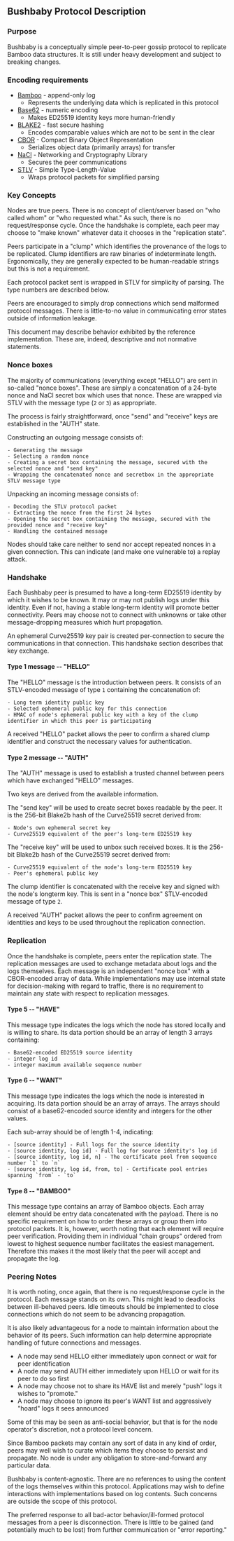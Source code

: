 ## Bushbaby Protocol Description

### Purpose

Bushbaby is a conceptually simple peer-to-peer gossip protocol to replicate Bamboo data structures.  It is still under heavy development and subject to breaking changes.

### Encoding requirements

- [Bamboo](https://github.com/AljoschaMeyer/bamboo) - append-only log
	- Represents the underlying data which is replicated in this protocol 
- [Base62](https://ieeexplore.ieee.org/document/6020065) - numeric encoding
	- Makes ED25519 identity keys more human-friendly
- [BLAKE2](https://www.blake2.net) - fast secure hashing
	- Encodes comparable values which are not to be sent in the clear
- [CBOR](https://www.rfc-editor.org/rfc/rfc8943) - Compact Binary Object Representation
	- Serializes object data (primarily arrays) for transfer
- [NaCl](https://nacl.cr.yp.to) - Networking and Cryptography Library
	- Secures the peer communications
- [STLV](https://github.com/AljoschaMeyer/stlv) - Simple Type-Length-Value
	- Wraps protocol packets for simplified parsing

### Key Concepts

Nodes are true peers. There is no concept of client/server based on "who called whom" or "who requested what."  As such, there is no request/response cycle.  Once the handshake is complete, each peer may choose to "make known" whatever data it chooses in the "replication state".

Peers participate in a "clump" which identifies the provenance of the logs to be replicated.  Clump identifiers are raw binaries of indeterminate length.  Ergonomically, they are generally expected to be human-readable strings but this is not a requirement.

Each protocol packet sent is wrapped in STLV for simplicity of parsing.  The type numbers are described below.

Peers are encouraged to simply drop connections which send malformed protocol messages.  There is little-to-no value in communicating error states outside of information leakage.

This document may describe behavior exhibited by the reference implementation.  These are, indeed, descriptive and not normative statements.

### Nonce boxes

The majority of communications (everything except "HELLO") are sent in so-called "nonce boxes".
These are simply a concatenation of a 24-byte nonce and NaCl secret box which uses that nonce. These are wrapped via STLV with the message type (`2` or `3`) as appropriate.

The process is fairly straightforward, once "send" and "receive" keys are established in the "AUTH" state.

Constructing an outgoing message consists of:
 
	- Generating the message
	- Selecting a random nonce
	- Creating a secret box containing the message, secured with the selected nonce and "send key"
	- Wrapping the concatenated nonce and secretbox in the appropriate STLV message type

Unpacking an incoming message consists of:

	- Decoding the STLV protocol packet
	- Extracting the nonce from the first 24 bytes
	- Opening the secret box containing the message, secured with the provided nonce and "receive key"
	- Handling the contained message

Nodes should take care neither to send nor accept repeated nonces in a given connection.  This can indicate (and make one vulnerable to) a replay attack.

### Handshake

Each Bushbaby peer is presumed to have a long-term ED25519 identity by which it wishes to be known.  It may or may not publish logs under this identity.  Even if not, having a stable long-term identity will promote better connectivity.  Peers may choose not to connect with unknowns or take other message-dropping measures which hurt propagation.

An ephemeral Curve25519 key pair is created per-connection to secure the communications in that connection.  This handshake section describes that key exchange.

#### Type 1 message -- "HELLO"

The "HELLO" message is the introduction between peers. It consists of an STLV-encoded message of type `1` containing the concatenation of:

	- Long term identity public key
	- Selected ephemeral public key for this connection
	- HMAC of node's ephemeral public key with a key of the clump identifier in which this peer is participating

A received "HELLO" packet allows the peer to confirm a shared clump identifier and construct the necessary values for authentication.

#### Type 2 message -- "AUTH"

The "AUTH" message is used to establish a trusted channel between peers which have exchanged "HELLO" messages.

Two keys are derived from the available information.

The "send key" will be used to create secret boxes readable by the peer. It is the 256-bit Blake2b hash of the Curve25519 secret derived from:

	- Node's own ephemeral secret key
	- Curve25519 equivalent of the peer's long-term ED25519 key

 The "receive key" will be used to unbox such received boxes. It is the 256-bit Blake2b hash of the Curve25519 secret derived from:

	- Curve25519 equivalent of the node's long-term ED25519 key
	- Peer's ephemeral public key

The clump identifier is concatenated with the receive key and signed with the node's longterm key.  This is sent in a "nonce box" STLV-encoded message of type `2`.

A received "AUTH" packet allows the peer to confirm agreement on identities and keys to be used throughout the replication connection.

### Replication 

Once the handshake is complete, peers enter the replication state. The replication messages are used to exchange metadata about logs and the logs themselves.  Each message is an independent "nonce box" with a CBOR-encoded array of data.  While implementations may use internal state for decision-making with regard to traffic, there is no requirement to maintain any state with respect to replication messages.

#### Type 5 -- "HAVE"

This message type indicates the logs which the node has stored locally and is willing to share.  Its data portion should be an array of length 3 arrays containing:

	- Base62-encoded ED25519 source identity
	- integer log id
	- integer maximum available sequence number

#### Type 6 -- "WANT"

This message type indicates the logs which the node is interested in acquiring.  Its data portion should be an array of arrays.  The arrays should consist of a base62-encoded source identity and integers for the other values.

Each sub-array should be of length 1-4, indicating:

	- [source identity] - Full logs for the source identity
	- [source identity, log id] - Full log for source identity's log id
	- [source identity, log id, n] - The certificate pool from sequence number `1` to `n`
	- [source identity, log id, from, to] - Certificate pool entries spanning `from` - `to`

#### Type 8 -- "BAMBOO"

This message type contains an array of Bamboo objects.  Each array element should be entry data concatenated with the payload.  There is no specific requirement on how to order these arrays or group them into protocol packets.  It is, however, worth noting that each element will require peer verification.  Providing them in individual "chain groups" ordered from lowest to highest sequence number facilitates the easiest management.  Therefore this makes it the most likely that the peer will accept and propagate the log.

### Peering Notes

It is worth noting, once again, that there is no request/response cycle in the protocol. Each message stands on its own. This might lead to deadlocks between ill-behaved peers.  Idle timeouts should be implemented to close connections which do not seem to be advancing propagation.

It is also likely advantageous for a node to maintain information about the behavior of its peers. Such information can help determine appropriate handling of future connections and messages. 

- A node may send HELLO either immediately upon connect or wait for peer identification
- A node may send AUTH either immediately upon HELLO or wait for its peer to do so first
- A node may choose not to share its HAVE list and merely "push" logs it wishes to "promote."
- A node may choose to ignore its peer's WANT list and aggressively "hoard" logs it sees announced

Some of this may be seen as anti-social behavior, but that is for the node operator's discretion, not a protocol level concern.

Since Bamboo packets may contain any sort of data in any kind of order, peers may well wish to curate which items they choose to persist and propagate.  No node is under any obligation to store-and-forward any particular data.

Bushbaby is content-agnostic.  There are no references to using the content of the logs themselves within this protocol.  Applications may wish to define interactions with implementations based on log contents.  Such concerns are outside the scope of this protocol.

The preferred response to all bad-actor behavior/ill-formed protocol messages from a peer is disconnection.  There is little to be gained (and potentially much to be lost) from further communication or "error reporting."
